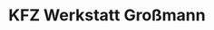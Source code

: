 ---
title: "KFZ Werkstatt Großmann"
url: /glashuetten/kfz-werkstatt-grossmann-im-buhles/
shop: Autowerkstatt
---
